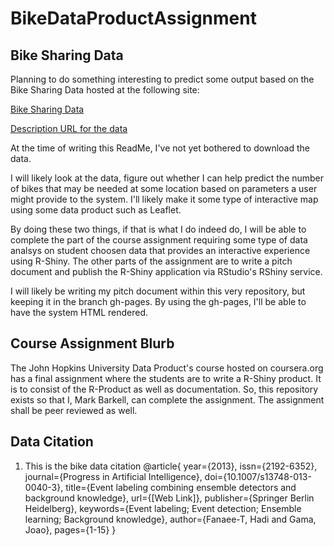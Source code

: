 # BikeDataProductAssignment

## Bike Sharing Data

Planning to do something interesting to predict some output based on the Bike Sharing Data hosted at the following site:

[Bike Sharing Data](https://archive.ics.uci.edu/ml/machine-learning-databases/00275/Bike-Sharing-Dataset.zip)

[Description URL for the data](https://archive.ics.uci.edu/ml/datasets/Bike+Sharing+Dataset#)

At the time of writing this ReadMe, I've not yet bothered to download the data.  

I will likely look at the data, figure out whether I can help predict the number of bikes that may be needed at some location based on parameters a user might provide to the system.   I'll likely make it some type of interactive map using some data product such as Leaflet. 

By doing these two things, if that is what I do indeed do, I will be able to complete the part of the course assignment requiring some type of data analsys on student choosen data that provides an interactive experience using R-Shiny.  The other parts of the assignment are to write a pitch document and publish the R-Shiny application via RStudio's RShiny service.

I will likely be writing my pitch document within this very repository, but keeping it in the branch gh-pages.  By using the gh-pages, I'll be able to have the system HTML rendered.

## Course Assignment Blurb
The John Hopkins University Data Product's course hosted on coursera.org has a final assignment where the students are to write a R-Shiny product.  It is to consist of the R-Product as well as documentation.  So, this repository exists so that I, Mark Barkell, can complete the assignment.  The assignment shall be peer reviewed as well.


## Data Citation

1. This is the bike data citation
@article{ 
year={2013}, 
issn={2192-6352}, 
journal={Progress in Artificial Intelligence}, 
doi={10.1007/s13748-013-0040-3}, 
title={Event labeling combining ensemble detectors and background knowledge}, 
url={[Web Link]}, 
publisher={Springer Berlin Heidelberg}, 
keywords={Event labeling; Event detection; Ensemble learning; Background knowledge}, 
author={Fanaee-T, Hadi and Gama, Joao}, 
pages={1-15} 
}
